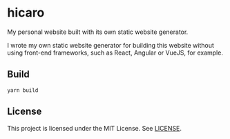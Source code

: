 # hicaro

My personal website built with its own static website generator.

I wrote my own static website generator for building this website without using
front-end frameworks, such as React, Angular or VueJS, for example.

## Build

```
yarn build
```

## License

This project is licensed under the MIT License. See [LICENSE](./LICENSE).
